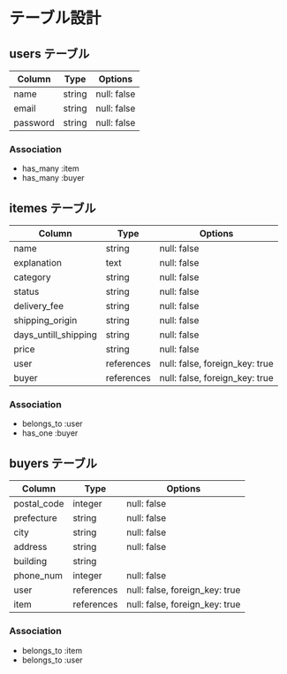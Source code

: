 # テーブル設計

## users テーブル

| Column   | Type   | Options     |
| -------- | ------ | ----------- |
| name     | string | null: false |
| email    | string | null: false |
| password | string | null: false |

### Association

- has_many :item
- has_many :buyer

## itemes テーブル

| Column               | Type       | Options                        |
| -------------------- | ---------- | ------------------------------ |
| name                 | string     | null: false                    |
| explanation          | text       | null: false                    |
| category             | string     | null: false                    |
| status               | string     | null: false                    |
| delivery_fee         | string     | null: false                    |
| shipping_origin      | string     | null: false                    |
| days_untill_shipping | string     | null: false                    |
| price                | string     | null: false                    |
| user                 | references | null: false, foreign_key: true |
| buyer                | references | null: false, foreign_key: true | 

### Association

- belongs_to :user
- has_one :buyer

## buyers テーブル

| Column        | Type       | Options                        |
| ------------- | ---------- | ------------------------------ |
| postal_code   | integer    | null: false                    |
| prefecture    | string     | null: false                    |
| city          | string     | null: false                    |
| address       | string     | null: false                    |
| building      | string     |                                |
| phone_num     | integer    | null: false                    |
| user          | references | null: false, foreign_key: true |
| item          | references | null: false, foreign_key: true |

### Association

- belongs_to :item
- belongs_to :user